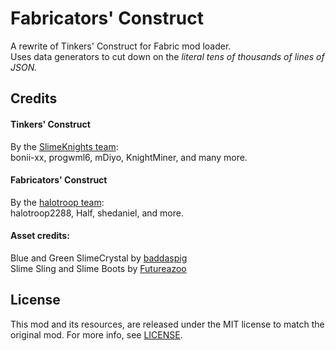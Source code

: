 # Fabricators' Construct

A rewrite of Tinkers' Construct for Fabric mod loader. </br>
Uses data generators to cut down on the *literal tens of thousands of lines of JSON.* </br>

## Credits
#### Tinkers' Construct
By the [SlimeKnights team](https://github.com/SlimeKnights/TinkersConstruct/graphs/contributors): </br>
bonii-xx, progwml6, mDiyo, KnightMiner, and many more. </br>

#### Fabricators' Construct
By the [halotroop team](https://github.com/halotroop/fabricators-construct/graphs/contributors): </br>
halotroop2288, Half, shedaniel, and more.

#### Asset credits:
Blue and Green SlimeCrystal by [baddaspig](http://www.minecraftforum.net/forums/mapping-and-modding/minecraft-mods/1287648-tinkers-construct?comment=11208) </br>
Slime Sling and Slime Boots by [Futureazoo](https://github.com/SlimeKnights/TinkersConstruct/pull/2156)

## License
This mod and its resources, are released under the MIT license to match the original mod.
For more info, see [LICENSE](https://github.com/halotroop/fabricators-construct/blob/master/LICENSE).
